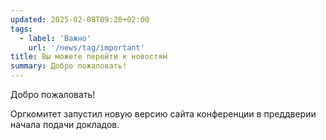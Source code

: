 ```yaml
---
updated: 2025-02-08T09:20+02:00
tags:
  - label: 'Важно'
    url: '/news/tag/important'
title: Вы можете перейти к новостям
summary: Добро пожаловать!
---
```


Добро пожаловать!

Оргкомитет запустил новую версию сайта конференции в преддверии начала подачи докладов.
